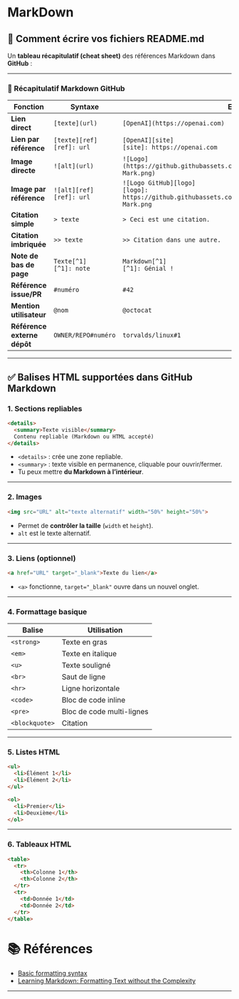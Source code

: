 # MarkDown


## :scroll: Comment écrire vos fichiers README.md


Un **tableau récapitulatif (cheat sheet)** des références Markdown dans **GitHub** :

---

### 📘 Récapitulatif Markdown GitHub

| Fonction                    | Syntaxe                        | Exemple                                                                                                       | Résultat                                                                           |
| --------------------------- | ------------------------------ | ------------------------------------------------------------------------------------------------------------- | ---------------------------------------------------------------------------------- |
| **Lien direct**             | `[texte](url)`                 | `[OpenAI](https://openai.com)`                                                                                | [OpenAI](https://openai.com)                                                       |
| **Lien par référence**      | `[texte][ref]`<br>`[ref]: url` | `[OpenAI][site]`<br>`[site]: https://openai.com`                                                              | [OpenAI][site]                                                                     |
| **Image directe**           | `![alt](url)`                  | `![Logo](https://github.githubassets.com/images/modules/logos_page/GitHub-Mark.png)`                          | ![Logo](https://github.githubassets.com/images/modules/logos_page/GitHub-Mark.png) |
| **Image par référence**     | `![alt][ref]`<br>`[ref]: url`  | `![Logo GitHub][logo]`<br>`[logo]: https://github.githubassets.com/images/modules/logos_page/GitHub-Mark.png` | ![Logo GitHub][logo]                                                               |
| **Citation simple**         | `> texte`                      | `> Ceci est une citation.`                                                                                    | > Ceci est une citation.                                                           |
| **Citation imbriquée**      | `>> texte`                     | `>> Citation dans une autre.`                                                                                 | >> Citation dans une autre.                                                        |
| **Note de bas de page**     | `Texte[^1]`<br>`[^1]: note`    | `Markdown[^1]`<br>`[^1]: Génial !`                                                                            | Markdown[^1]                                                                       |
| **Référence issue/PR**      | `#numéro`                      | `#42`                                                                                                         | #42                                                                                |
| **Mention utilisateur**     | `@nom`                         | `@octocat`                                                                                                    | @octocat                                                                           |
| **Référence externe dépôt** | `OWNER/REPO#numéro`            | `torvalds/linux#1`                                                                                            | torvalds/linux#1                                                                   |


---

## ✅ Balises HTML supportées dans GitHub Markdown

### 1. Sections repliables

```html
<details>
  <summary>Texte visible</summary>
  Contenu repliable (Markdown ou HTML accepté)
</details>
```

* `<details>` : crée une zone repliable.
* `<summary>` : texte visible en permanence, cliquable pour ouvrir/fermer.
* Tu peux mettre **du Markdown à l’intérieur**.

---

### 2. Images

```html
<img src="URL" alt="texte alternatif" width="50%" height="50%">
```

* Permet de **contrôler la taille** (`width` et `height`).
* `alt` est le texte alternatif.

---

### 3. Liens (optionnel)

```html
<a href="URL" target="_blank">Texte du lien</a>
```

* `<a>` fonctionne, `target="_blank"` ouvre dans un nouvel onglet.

---

### 4. Formattage basique

| Balise         | Utilisation               |
| -------------- | ------------------------- |
| `<strong>`     | Texte en gras             |
| `<em>`         | Texte en italique         |
| `<u>`          | Texte souligné            |
| `<br>`         | Saut de ligne             |
| `<hr>`         | Ligne horizontale         |
| `<code>`       | Bloc de code inline       |
| `<pre>`        | Bloc de code multi-lignes |
| `<blockquote>` | Citation                  |

---

### 5. Listes HTML

```html
<ul>
  <li>Élément 1</li>
  <li>Élément 2</li>
</ul>

<ol>
  <li>Premier</li>
  <li>Deuxième</li>
</ol>
```

---

### 6. Tableaux HTML

```html
<table>
  <tr>
    <th>Colonne 1</th>
    <th>Colonne 2</th>
  </tr>
  <tr>
    <td>Donnée 1</td>
    <td>Donnée 2</td>
  </tr>
</table>
```

# :books: Références

* [Basic formatting syntax][Basic formatting syntax]
* [Learning Markdown: Formatting Text without the Complexity][Learning Markdown: Formatting Text without the Complexity]

---

[Basic formatting syntax]: https://guides.github.com/features/mastering-markdown/
[Learning Markdown: Formatting Text without the Complexity]: https://www.linkedin.com/learning/learning-markdown/what-is-markdown
